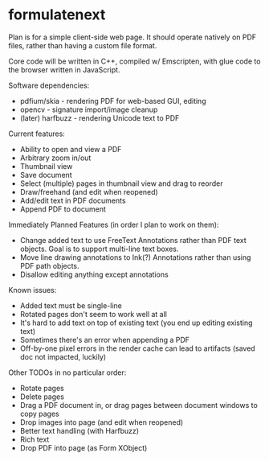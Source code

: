 # formulatenext

Plan is for a simple client-side web page. It should operate natively
on PDF files, rather than having a custom file format.

Core code will be written in C++, compiled w/ Emscripten, with glue
code to the browser written in JavaScript.

Software dependencies:

* pdfium/skia - rendering PDF for web-based GUI, editing
* opencv - signature import/image cleanup
* (later) harfbuzz - rendering Unicode text to PDF

Current features:

* Ability to open and view a PDF
* Arbitrary zoom in/out
* Thumbnail view
* Save document
* Select (multiple) pages in thumbnail view and drag to reorder
* Draw/freehand (and edit when reopened)
* Add/edit text in PDF documents
* Append PDF to document

Immediately Planned Features (in order I plan to work on them):

* Change added text to use FreeText Annotations rather than PDF text
  objects. Goal is to support multi-line text boxes.
* Move line drawing annotations to Ink(?) Annotations rather than
  using PDF path objects.
* Disallow editing anything except annotations

Known issues:

* Added text must be single-line
* Rotated pages don't seem to work well at all
* It's hard to add text on top of existing text (you end up editing existing text)
* Sometimes there's an error when appending a PDF
* Off-by-one pixel errors in the render cache can lead to artifacts (saved doc not impacted, luckily)

Other TODOs in no particular order:

* Rotate pages
* Delete pages
* Drag a PDF document in, or drag pages between document windows to copy pages
* Drop images into page (and edit when reopened)
* Better text handling (with Harfbuzz)
* Rich text
* Drop PDF into page (as Form XObject)
